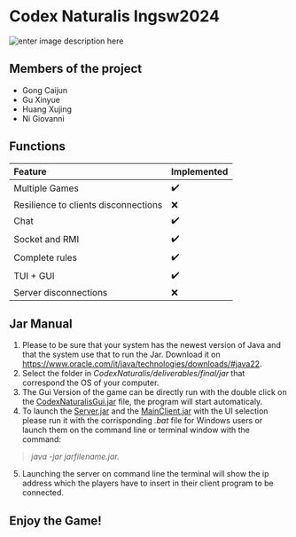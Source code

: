 
# Codex Naturalis Ingsw2024

 ![enter image description here](https://github.com/Maku0505/ing-sw-2024-gong-huang-ni-gu/blob/main/CodexNaturalis/src/main/resources/images/view/CodexNaturalislightjpg.jpg)
## Members of the project
- Gong Caijun
- Gu Xinyue
- Huang Xujing
- Ni Giovanni



## Functions
| Feature | Implemented  |
|:--------|:----|
| Multiple Games   | :heavy_check_mark:    |
| Resilience to clients disconnections  | :x:    |
| Chat  | :heavy_check_mark:    |
| Socket and RMI  | :heavy_check_mark:    |
| Complete rules  | :heavy_check_mark:    |
| TUI + GUI  | :heavy_check_mark:    |
| Server disconnections  | :x:    |

## Jar Manual

 1. Please to be sure that your system has the newest version of Java and that the system use that to run the Jar. Download it on https://www.oracle.com/it/java/technologies/downloads/#java22.
2. Select the folder in *CodexNaturalis/deliverables/final/jar* that correspond the OS of your computer.
3. The Gui Version of the game can be directly run with the double click on the [CodexNaturalisGui.jar](CodexNaturalis/deliverables/final/jar/Win/CodexNaturalisGUI.jar) file, the program will start automaticaly. 
4. To launch the [Server.jar](CodexNaturalis/deliverables/final/jar/Win/Server.jar) and the [MainClient.jar](CodexNaturalis/deliverables/final/jar/Win/MainClient.jar) with the UI selection please run it with the  corrisponding *.bat* file for Windows users or  launch them on the command line or terminal window with the command:

>  *java -jar jarfilename.jar.*
5. Launching the server on command line the terminal will show the ip address which the players have to insert in their client program to be connected.
> 

## Enjoy the Game!


 
